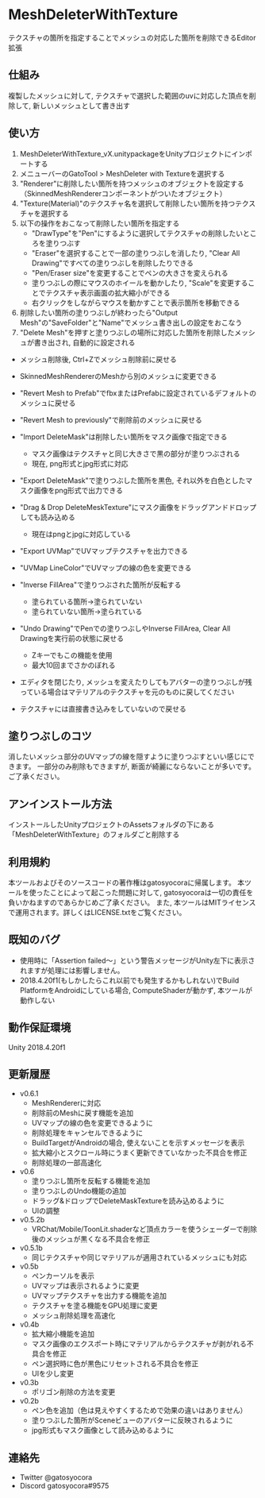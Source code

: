 # MeshDeleterWithTexture

テクスチャの箇所を指定することでメッシュの対応した箇所を削除できるEditor拡張

## 仕組み

複製したメッシュに対して, テクスチャで選択した範囲のuvに対応した頂点を削除して, 新しいメッシュとして書き出す

## 使い方

1. MeshDeleterWithTexture_vX.unitypackageをUnityプロジェクトにインポートする
2. メニューバーのGatoTool > MeshDeleter with Textureを選択する
3. "Renderer"に削除したい箇所を持つメッシュのオブジェクトを設定する（SkinnedMeshRendererコンポーネントがついたオブジェクト）
4. "Texture(Material)"のテクスチャ名を選択して削除したい箇所を持つテクスチャを選択する
5. 以下の操作をおこなって削除したい箇所を指定する
   - "DrawType"を"Pen"にするように選択してテクスチャの削除したいところを塗りつぶす
   - "Eraser"を選択することで一部の塗りつぶしを消したり, "Clear All Drawing"ですべての塗りつぶしを削除したりできる
   - "Pen/Eraser size"を変更することでペンの大きさを変えられる
   - 塗りつぶしの際にマウスのホイールを動かしたり, "Scale"を変更することでテクスチャ表示画面の拡大縮小ができる
   - 右クリックをしながらマウスを動かすことで表示箇所を移動できる
6. 削除したい箇所の塗りつぶしが終わったら"Output Mesh"の"SaveFolder"と"Name"でメッシュ書き出しの設定をおこなう
7. "Delete Mesh"を押すと塗りつぶしの場所に対応した箇所を削除したメッシュが書き出され, 自動的に設定される

- メッシュ削除後, Ctrl+Zでメッシュ削除前に戻せる
- SkinnedMeshRendererのMeshから別のメッシュに変更できる
- "Revert Mesh to Prefab"でfbxまたはPrefabに設定されているデフォルトのメッシュに戻せる
- "Revert Mesh to previously"で削除前のメッシュに戻せる

- "Import DeleteMask"は削除したい箇所をマスク画像で指定できる
  - マスク画像はテクスチャと同じ大きさで黒の部分が塗りつぶされる
  - 現在, png形式とjpg形式に対応
- "Export DeleteMask"で塗りつぶした箇所を黒色, それ以外を白色としたマスク画像をpng形式で出力できる
- "Drag & Drop DeleteMeskTexture"にマスク画像をドラッグアンドドロップしても読み込める
  - 現在はpngとjpgに対応している

- "Export UVMap"でUVマップテクスチャを出力できる
- "UVMap LineColor"でUVマップの線の色を変更できる

- "Inverse FillArea"で塗りつぶされた箇所が反転する
  - 塗られている箇所->塗られていない
  - 塗られていない箇所->塗られている

- "Undo Drawing"でPenでの塗りつぶしやInverse FillArea, Clear All Drawingを実行前の状態に戻せる
  - Zキーでもこの機能を使用
  - 最大10回までさかのぼれる

- エディタを閉じたり, メッシュを変えたりしてもアバターの塗りつぶしが残っている場合はマテリアルのテクスチャを元のものに戻してください
- テクスチャには直接書き込みをしていないので戻せる

## 塗りつぶしのコツ

消したいメッシュ部分のUVマップの線を隠すように塗りつぶすといい感じにできます。
一部分のみ削除もできますが, 断面が綺麗にならないことが多いです。ご了承ください。

## アンインストール方法

インストールしたUnityプロジェクトのAssetsフォルダの下にある「MeshDeleterWithTexture」のフォルダごと削除する

## 利用規約

本ツールおよびそのソースコードの著作権はgatosyocoraに帰属します。
本ツールを使ったことによって起こった問題に対して, gatosyocoraは一切の責任を負いかねますのであらかじめご了承ください。
また, 本ツールはMITライセンスで運用されます。詳しくはLICENSE.txtをご覧ください。

## 既知のバグ

- 使用時に「Assertion failed～」という警告メッセージがUnity左下に表示されますが処理には影響しません。
- 2018.4.20f1(もしかしたらこれ以前でも発生するかもしれない)でBuild PlatformをAndroidにしている場合, ComputeShaderが動かず, 本ツールが動作しない

## 動作保証環境

Unity 2018.4.20f1

## 更新履歴

- v0.6.1
  - MeshRendererに対応
  - 削除前のMeshに戻す機能を追加
  - UVマップの線の色を変更できるように
  - 削除処理をキャンセルできるように
  - BuildTargetがAndroidの場合, 使えないことを示すメッセージを表示
  - 拡大縮小とスクロール時にうまく更新できていなかった不具合を修正
  - 削除処理の一部高速化
- v0.6
  - 塗りつぶし箇所を反転する機能を追加
  - 塗りつぶしのUndo機能の追加
  - ドラッグ&ドロップでDeleteMaskTextureを読み込めるように
  - UIの調整
- v0.5.2b
  - VRChat/Mobile/ToonLit.shaderなど頂点カラーを使うシェーダーで削除後のメッシュが黒くなる不具合を修正
- v0.5.1b
  - 同じテクスチャや同じマテリアルが適用されているメッシュにも対応
- v0.5b
  - ペンカーソルを表示
  - UVマップは表示されるように変更
  - UVマップテクスチャを出力する機能を追加
  - テクスチャを塗る機能をGPU処理に変更
  - メッシュ削除処理を高速化
- v0.4b
  - 拡大縮小機能を追加
  - マスク画像のエクスポート時にマテリアルからテクスチャが剥がれる不具合を修正
  - ペン選択時に色が黒色にリセットされる不具合を修正
  - UIを少し変更
- v0.3b
  - ポリゴン削除の方法を変更
- v0.2b
  - ペン色を追加（色は見えやすくするためで効果の違いはありません）
  - 塗りつぶした箇所がSceneビューのアバターに反映されるように
  - jpg形式もマスク画像として読み込めるように

## 連絡先

- Twitter @gatosyocora
- Discord gatosyocora#9575
